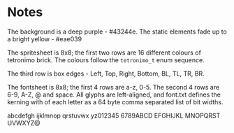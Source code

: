 Notes
=====

The background is a deep purple - #43244e.
The static elements fade up to a bright yellow - #eae039

The spritesheet is 8x8; the first two rows are 16 different colours of tetronimo
brick. The colours follow the `tetronimo_t` enum sequence.

The third row is box edges - Left, Top, Right, Bottom, BL, TL, TR, BR.

The fontsheet is 8x8; the first 4 rows are a-z, 0-5. The second 4 rows are 6-9,
A-Z, @ and space. All glyphs are left-aligned, and font.txt defines the kerning
with of each letter as a 64 byte comma separated list of bit widths.


abcdefgh
ijklmnop
qrstuvwx
yz012345
6789ABCD
EFGHIJKL
MNOPQRST
UVWXYZ@